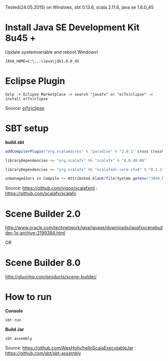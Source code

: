 Tested(24.05.2015) on Windows, sbt 0.13.6, scala 2.11.6, java se 1.8.0_45

# **Install Java SE Development Kit 8u45 +**

Update systemvariable and reboot Windows!

```
JAVA_HOME=C:\...\Java\jdk1.8.0_45
```

# **Eclipse Plugin**

```help -> Eclipse Marketplace -> search "javafx" or "e(fx)clipse" -> install e(fx)clipse```

Source: [e(fx)clipse](http://www.eclipse.org/efxclipse/install.html)

# **SBT setup**

**build.sbt**

```sbt
addCompilerPlugin("org.scalamacros" % "paradise" % "2.0.1" cross CrossVersion.full)

libraryDependencies += "org.scalafx" %% "scalafx" % "8.0.40-R8"

libraryDependencies += "org.scalafx" %% "scalafxml-core-sfx8" % "0.2.2"

unmanagedJars in Compile += Attributed.blank(file(System.getenv("JAVA_HOME") + "/jre/lib/ext/jfxrt.jar"))
```

Source: https://github.com/vigoo/scalafxml : https://github.com/scalafx/scalafx


# **Scene Builder 2.0**
http://www.oracle.com/technetwork/java/javase/downloads/javafxscenebuilder-1x-archive-2199384.html

OR

# **Scene Builder 8.0**
http://gluonhq.com/products/scene-builder/

# **How to run**

**Console**

```
sbt run
```

**Build Jar**

```
sbt assembly
```

Source: https://github.com/AlexHolly/helloScalaExecutableJar : https://github.com/sbt/sbt-assembly
